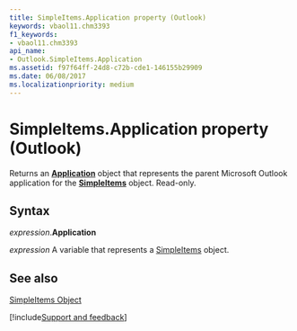 ```yaml
---
title: SimpleItems.Application property (Outlook)
keywords: vbaol11.chm3393
f1_keywords:
- vbaol11.chm3393
api_name:
- Outlook.SimpleItems.Application
ms.assetid: f97f64ff-24d8-c72b-cde1-146155b29909
ms.date: 06/08/2017
ms.localizationpriority: medium
---
```



# SimpleItems.Application property (Outlook)

Returns an **[Application](Outlook.Application.md)** object that represents the parent Microsoft Outlook application for the **[SimpleItems](Outlook.SimpleItems.md)** object. Read-only.


## Syntax

_expression_.**Application**

_expression_ A variable that represents a [SimpleItems](Outlook.SimpleItems.md) object.


## See also


[SimpleItems Object](Outlook.SimpleItems.md)

[!include[Support and feedback](~/includes/feedback-boilerplate.md)]